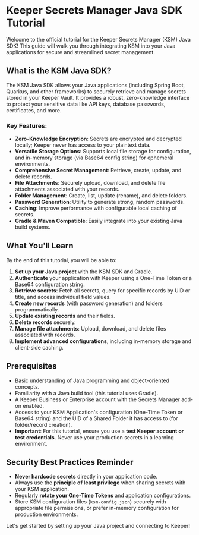 # Keeper Secrets Manager Java SDK Tutorial

Welcome to the official tutorial for the Keeper Secrets Manager (KSM) Java SDK! This guide will walk you through integrating KSM into your Java applications for secure and streamlined secret management.

## What is the KSM Java SDK?

The KSM Java SDK allows your Java applications (including Spring Boot, Quarkus, and other frameworks) to securely retrieve and manage secrets stored in your Keeper Vault. It provides a robust, zero-knowledge interface to protect your sensitive data like API keys, database passwords, certificates, and more.

### Key Features:
- **Zero-Knowledge Encryption**: Secrets are encrypted and decrypted locally; Keeper never has access to your plaintext data.
- **Versatile Storage Options**: Supports local file storage for configuration, and in-memory storage (via Base64 config string) for ephemeral environments.
- **Comprehensive Secret Management**: Retrieve, create, update, and delete records.
- **File Attachments**: Securely upload, download, and delete file attachments associated with your records.
- **Folder Management**: Create, list, update (rename), and delete folders.
- **Password Generation**: Utility to generate strong, random passwords.
- **Caching**: Improve performance with configurable local caching of secrets.
- **Gradle & Maven Compatible**: Easily integrate into your existing Java build systems.

## What You'll Learn

By the end of this tutorial, you will be able to:

1.  **Set up your Java project** with the KSM SDK and Gradle.
2.  **Authenticate** your application with Keeper using a One-Time Token or a Base64 configuration string.
3.  **Retrieve secrets**: Fetch all secrets, query for specific records by UID or title, and access individual field values.
4.  **Create new records** (with password generation) and folders programmatically.
5.  **Update existing records** and their fields.
6.  **Delete records** securely.
7.  **Manage file attachments**: Upload, download, and delete files associated with records.
8.  **Implement advanced configurations**, including in-memory storage and client-side caching.

## Prerequisites

-   Basic understanding of Java programming and object-oriented concepts.
-   Familiarity with a Java build tool (this tutorial uses Gradle).
-   A Keeper Business or Enterprise account with the Secrets Manager add-on enabled.
-   Access to your KSM Application's configuration (One-Time Token or Base64 string) and the UID of a Shared Folder it has access to (for folder/record creation).
-   **Important**: For this tutorial, ensure you use a **test Keeper account or test credentials**. Never use your production secrets in a learning environment.

## Security Best Practices Reminder

-   **Never hardcode secrets** directly in your application code.
-   Always use the **principle of least privilege** when sharing secrets with your KSM application.
-   Regularly **rotate your One-Time Tokens** and application configurations.
-   Store KSM configuration files (`ksm-config.json`) securely with appropriate file permissions, or prefer in-memory configuration for production environments.

Let's get started by setting up your Java project and connecting to Keeper!

